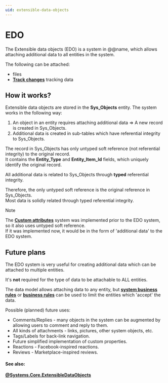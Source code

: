 ```yaml
---
uid: extensible-data-objects
---
```


# EDO

The Extensible data objects (EDO) is a system in @@name, which allows attaching additional data to all entities in the system.

The following can be attached:

- files
- **[Track changes](https://docs.erp.net/tech/advanced/data-objects/track-changes.html)** tracking data

## How it works?

Extensible data objects are stored in the **Sys_Objects** entity. The system works in the following way:

1. An object in an entity requires attaching additional data => A new record is created in Sys_Objects. 
2. Additional data is created in sub-tables which have referential integrity to Sys_Objects. 

The record in Sys_Objects has only untyped soft reference (not referential integrity) to the original record. <br> It contains the **Entity_Type** and **Entity_Item_Id** fields, which uniquely identify the original record. 

All additional data is related to Sys_Objects through **typed** referential integrity. 

Therefore, the only untyped soft reference is the original reference in Sys_Objects. <br> Most data is solidly related through typed referential integrity.

> [!NOTE] 
> 
> The **[Custom attributes](https://docs.erp.net/tech/advanced/custom-attributes/index.html)** system was implemented prior to the EDO system, so it also uses untyped soft reference. <br>
> If it was implemented now, it would be in the form of 'additional data' to the EDO system.

## Future plans

The EDO system is very useful for creating additional data which can be attached to multiple entities. 

It's **not** required for the type of data to be attachable to ALL entities.

The data model allows attaching data to any entity, but **[system business rules](https://docs.erp.net/model/templates/template-description-system-business-rules.html)** or **[business rules](https://docs.erp.net/tech/advanced/user-business-rules/index.html)** can be used to limit the entities which 'accept' the data.

Possible (planned) future uses:

- Comments/Replies - many objects in the system can be augmented by allowing users to comment and reply to them.
- All kinds of attachments - links, pictures, other system objects, etc.
- Tags/Labels for back-link navigation.
- Future simplified implementation of custom properties.
- Reactions - Facebook-inspired reactions.
- Reviews - Marketplace-inspired reviews.

#### See also:

**[@Systems.Core.ExtensibleDataObjects](https://docs.erp.net/model/entities/Systems.Core.ExtensibleDataObjects.html)**
